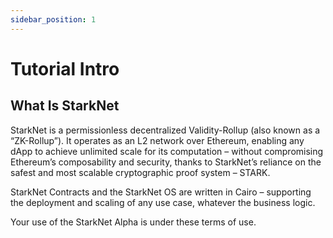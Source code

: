 ```yaml
---
sidebar_position: 1
---
```


# Tutorial Intro

## What Is StarkNet

StarkNet is a permissionless decentralized Validity-Rollup (also known as a “ZK-Rollup”). It operates as an L2 network over Ethereum, enabling any dApp to achieve unlimited scale for its computation – without compromising Ethereum’s composability and security, thanks to StarkNet’s reliance on the safest and most scalable cryptographic proof system – STARK.

StarkNet Contracts and the StarkNet OS are written in Cairo – supporting the deployment and scaling of any use case, whatever the business logic.

Your use of the StarkNet Alpha is under these terms of use.
